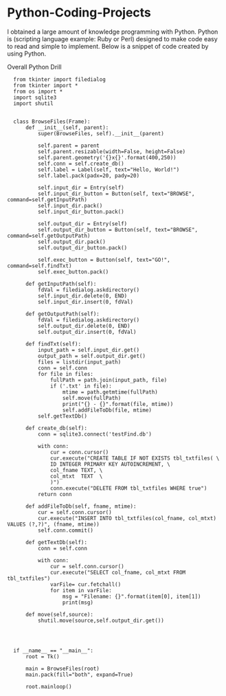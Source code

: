 # Python-Coding-Projects


I obtained a large amount of knowledge programming with Python. 
Python is (scripting language example: Ruby or Perl) designed to make code easy to read and simple to implement.
Below is a snippet of code created by using Python.

Overall Python Drill


      from tkinter import filedialog
      from tkinter import *
      from os import *
      import sqlite3
      import shutil


      class BrowseFiles(Frame):
          def __init__(self, parent):
              super(BrowseFiles, self).__init__(parent)

              self.parent = parent
              self.parent.resizable(width=False, height=False)
              self.parent.geometry('{}x{}'.format(400,250))
              self.conn = self.create_db()
              self.label = Label(self, text="Hello, World!")
              self.label.pack(padx=20, pady=20)

              self.input_dir = Entry(self)
              self.input_dir_button = Button(self, text="BROWSE", command=self.getInputPath)
              self.input_dir.pack()
              self.input_dir_button.pack()

              self.output_dir = Entry(self)
              self.output_dir_button = Button(self, text="BROWSE", command=self.getOutputPath)
              self.output_dir.pack()
              self.output_dir_button.pack()

              self.exec_button = Button(self, text="GO!", command=self.findTxt)
              self.exec_button.pack()

          def getInputPath(self):
              fdVal = filedialog.askdirectory() 
              self.input_dir.delete(0, END)
              self.input_dir.insert(0, fdVal)

          def getOutputPath(self):
              fdVal = filedialog.askdirectory()
              self.output_dir.delete(0, END)
              self.output_dir.insert(0, fdVal)

          def findTxt(self):
              input_path = self.input_dir.get()
              output_path = self.output_dir.get()
              files = listdir(input_path)
              conn = self.conn
              for file in files:
                  fullPath = path.join(input_path, file)
                  if ('.txt' in file):
                      mtime = path.getmtime(fullPath)
                      self.move(fullPath)
                      print("{} - {}".format(file, mtime))
                      self.addFileToDb(file, mtime)
              self.getTextDb()

          def create_db(self):
              conn = sqlite3.connect('testFind.db')

              with conn:
                  cur = conn.cursor()
                  cur.execute("CREATE TABLE IF NOT EXISTS tbl_txtfiles( \
                  ID INTEGER PRIMARY KEY AUTOINCREMENT, \
                  col_fname TEXT, \
                  col_mtxt  TEXT  \
                  )")
                  conn.execute("DELETE FROM tbl_txtfiles WHERE true")
              return conn

          def addFileToDb(self, fname, mtime):
              cur = self.conn.cursor()
              cur.execute("INSERT INTO tbl_txtfiles(col_fname, col_mtxt) VALUES (?,?)", (fname, mtime))
              self.conn.commit()       

          def getTextDb(self):
              conn = self.conn

              with conn:
                  cur = self.conn.cursor()
                  cur.execute("SELECT col_fname, col_mtxt FROM tbl_txtfiles")
                  varFile= cur.fetchall()
                  for item in varFile:
                      msg = "Filename: {}".format(item[0], item[1])
                      print(msg)

          def move(self,source):
              shutil.move(source,self.output_dir.get())




      if __name__ == "__main__":
          root = Tk()

          main = BrowseFiles(root)
          main.pack(fill="both", expand=True)

          root.mainloop()




